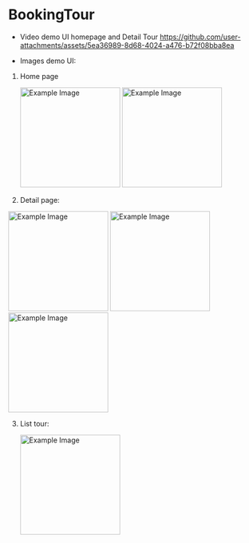 # BookingTour
* Video demo UI homepage and Detail Tour
      https://github.com/user-attachments/assets/5ea36989-8d68-4024-a476-b72f08bba8ea
  
* Images demo UI:
  
1. Home page
   
      <img src="https://github.com/user-attachments/assets/04b3a0e7-6afe-4d32-b36e-70bd679a7780" alt="Example Image" width="200">
      <img src="https://github.com/user-attachments/assets/6eb8a5e1-f331-419e-8cd1-ad123e4630f1" alt="Example Image" width="200">

2. Detail page:

<img src="https://github.com/user-attachments/assets/f670a516-109f-4547-8147-cec63e3ebf27" alt="Example Image" width="200"> 
<img src="https://github.com/user-attachments/assets/c1727441-4145-45bf-a354-122b6011d6b0" alt="Example Image" width="200">
<img src="https://github.com/user-attachments/assets/28dae48b-4a09-4f55-8d6a-7e1fa0793ad1" alt="Example Image" width="200">
        
3. List tour:
   
      <img src="https://github.com/user-attachments/assets/b579d7e3-b170-4cc7-bffe-a05a4dc0d695" alt="Example Image" width="200">






